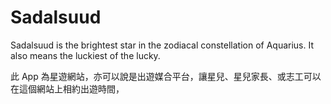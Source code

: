 # Sadalsuud

Sadalsuud is the brightest star in the zodiacal constellation of Aquarius. It also means the luckiest of the lucky.

此 App 為星遊網站，亦可以說是出遊媒合平台，讓星兒、星兒家長、或志工可以在這個網站上相約出遊時間，
